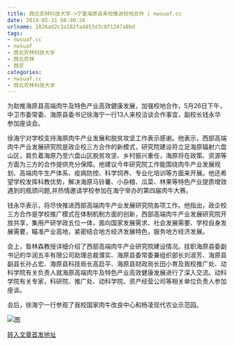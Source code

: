 ```yaml
---
title: 西北农林科技大学->宁夏海原县来校推进校地合作 | nwsuaf.cc
date: 2019-05-31 08:40:26
urlname: 1826ad2c3a182fa4853d3c0f1247a8bd
tags: 
- nwsuaf.cc
- nwsuaf
- 西北农林科技大学
- 西北农林
- 西农
categories:
- nwsuaf.cc
- 西北农林科技大学
---
```



为助推海原县高端肉牛及特色产业高效健康发展，加强校地合作，5月26日下午，中卫市委常委、海原县委书记徐海宁一行13人来校洽谈合作事宜，副校长钱永华参加座谈会。

徐海宁对学校支持海原肉牛产业发展和脱贫攻坚工作表示感谢。他表示，西部高端肉牛产业发展研究院是政企校三方合作的新模式，研究院建设将立足海原辐射六盘山区，肩负着海原乃至六盘山区脱贫攻坚、乡村振兴重任，海原将在政策、资源等方面为三方的合作提供充分保障。他建议今年研究院工作能围绕肉牛产业发展规划、高端肉牛生产体系、疫病防控、科学饲养、专业化培训等方面来开展。他还希望学校发挥科教优势，解决海原马铃薯、小杂粮、瓜菜、林果等特色产业提质增效遇到的瓶颈问题,并热情邀请学校参加在海宁举办的第四届肉牛大赛。

钱永华表示，将尽快推进西部高端肉牛产业发展研究院各项工作。他指出，政企校三方合作是学校推广模式在体制机制方面的创新，西部高端肉牛产业发展研究院开放共享，集用产研学政五位一体，面向国家发展需求、社会发展需要、学校自身发展需要，瞄准产业高地，紧密结合地方经济发展特色，服务地方经济发展。

会上，昝林森教授详细介绍了西部高端肉牛产业研究院建设情况。挂职海原县委副书记的华润五丰有限公司助理总裁濮实、海原县委常委兼组织部长刘淑芳、海原县副县长孙占宏、海原县科技局长高启平、海原县财政局长田小育及我校推广处、动科学院有关负责人就海原高端肉牛及特色产业高效健康发展进行了深入交流。动科学院有关专家，科研院、推广处、动科学院、资产经营公司等相关单位负责人参加座谈。

会后，徐海宁一行参观了我校国家肉牛改良中心和杨凌现代农业示范园。



![图](https://news.nwsuaf.edu.cn/images/content/2019-05/20190530150644596765.jpg)

[转入文章首发地址](https://news.nwsuaf.edu.cn/xnxw/89935.htm)